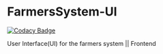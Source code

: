# FarmersSystem-UI

[![Codacy Badge](https://api.codacy.com/project/badge/Grade/0917c3ca685a4ebc8587fee144a17ec4)](https://app.codacy.com/gh/BuildForSDGCohort2/Team-192-Group-A-Frontend-UI?utm_source=github.com&utm_medium=referral&utm_content=BuildForSDGCohort2/Team-192-Group-A-Frontend-UI&utm_campaign=Badge_Grade_Settings)

User Interface(UI) for the farmers system || Frontend